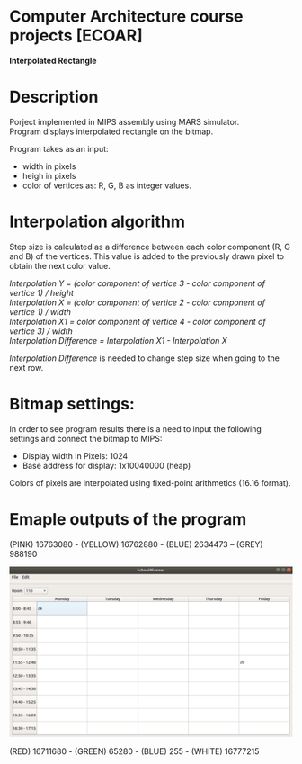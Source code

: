 # Computer Architecture course projects [ECOAR]
**Interpolated Rectangle**  

# Description  
Porject implemented in MIPS assembly using MARS simulator.  
Program displays interpolated rectangle on the bitmap.  
   
Program takes as an input:  
* width in pixels  
* heigh in pixels  
* color of vertices as: R, G, B as integer values.  

# Interpolation algorithm  
Step size is calculated as a difference between each color component (R, G and B) of the vertices.
This value is added to the previously drawn pixel to obtain the next color value.  
  
*Interpolation Y = (color component of vertice 3 - color component of vertice 1) / height*  
*Interpolation X = (color component of vertice 2 - color component of vertice 1) / width*  
*Interpolation X1 = color component of vertice 4 - color component of vertice 3) / width*  
*Interpolation Difference = Interpolation X1 - Interpolation X*  

*Interpolation Difference* is needed to change step size when going to the next row.

# Bitmap settings:  
In order to see program results there is a need to input the following settings and connect the bitmap to MIPS:  
* Display width in Pixels: 1024  
* Base address for display: 1x10040000 (heap)  
  
Colors of pixels are interpolated using fixed-point arithmetics (16.16 format).  
 
# Emaple outputs of the program  
(PINK) 16763080 - (YELLOW) 16762880 - (BLUE) 2634473 – (GREY) 988190  
   
![alt text](https://github.com/Kjablonska/Qt-SchoolPlanner/blob/master/assets/main-view.png?raw=true)  
  
(RED) 16711680 - (GREEN) 65280 - (BLUE) 255 - (WHITE) 16777215  
